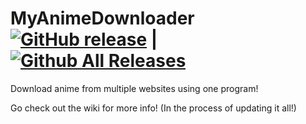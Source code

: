 # MyAnimeDownloader [![GitHub release](https://img.shields.io/github/release/EpicUnknown/MyAnimeDownloader.svg?style=flat-square)](https://github.com/EpicUnknown/MyAnimeDownloader/releases/latest) | [![Github All Releases](https://img.shields.io/github/downloads/EpicUnknown/MyAnimeDownloader/total.svg?style=flat-square)](https://github.com/EpicUnknown/MyAnimeDownloader/releases)

Download anime from multiple websites using one program!

Go check out the wiki for more info! (In the process of updating it all!)
